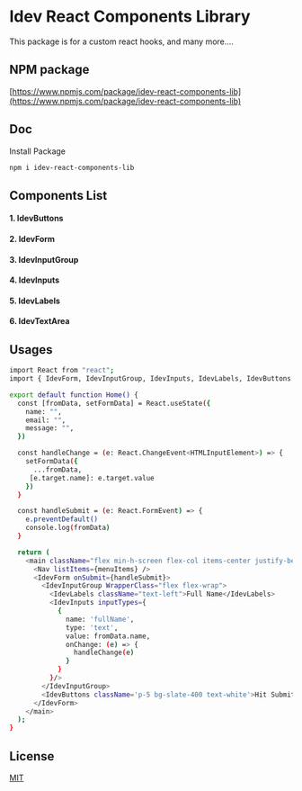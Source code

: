 # Idev React Components Library

This package is for a custom react hooks, and many more....

## NPM package
[https://www.npmjs.com/package/idev-react-components-lib](https://www.npmjs.com/package/idev-react-components-lib)

## Doc

Install Package
```bash
npm i idev-react-components-lib
```
## Components List

#### 1. IdevButtons
#### 2. IdevForm
#### 3. IdevInputGroup
#### 4. IdevInputs
#### 5. IdevLabels
#### 6. IdevTextArea


## Usages


```bash
import React from "react";
import { IdevForm, IdevInputGroup, IdevInputs, IdevLabels, IdevButtons } from "idev-react-components-lib";

export default function Home() {
  const [fromData, setFormData] = React.useState({
    name: "",
    email: "",
    message: "",
  })

  const handleChange = (e: React.ChangeEvent<HTMLInputElement>) => {
    setFormData({
      ...fromData,
     [e.target.name]: e.target.value
    })
  }

  const handleSubmit = (e: React.FormEvent) => {
    e.preventDefault()
    console.log(fromData)
  }

  return (
    <main className="flex min-h-screen flex-col items-center justify-between p-24">
      <Nav listItems={menuItems} />
      <IdevForm onSubmit={handleSubmit}>
        <IdevInputGroup WrapperClass="flex flex-wrap">
          <IdevLabels className="text-left">Full Name</IdevLabels>
          <IdevInputs inputTypes={
            {
              name: 'fullName',
              type: 'text',
              value: fromData.name,
              onChange: (e) => {
                handleChange(e)
              }
            }
          }/>
        </IdevInputGroup>
        <IdevButtons className='p-5 bg-slate-400 text-white'>Hit Submit</IdevButtons>
      </IdevForm>
    </main>
  );
}
```
## License

[MIT](https://choosealicense.com/licenses/mit/)